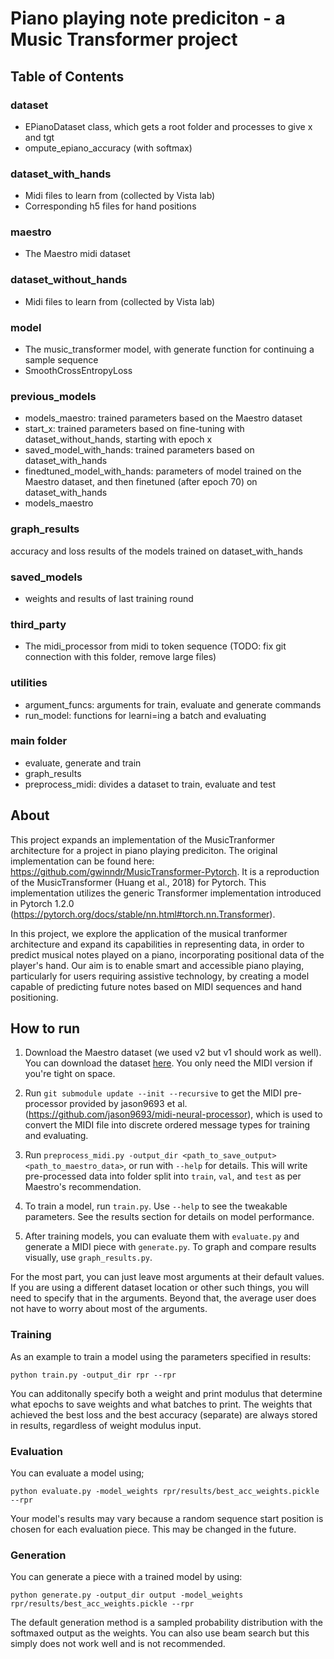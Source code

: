 # Piano playing note prediciton - a Music Transformer project

## Table of Contents
### dataset
- EPianoDataset class, which gets a root folder and processes to give x and tgt
- ompute_epiano_accuracy (with softmax)
### dataset_with_hands
- Midi files to learn from (collected by Vista lab)
- Corresponding h5 files for hand positions
### maestro
- The Maestro midi dataset
### dataset_without_hands
- Midi files to learn from (collected by Vista lab)
### model
- The music_transformer model, with generate function for continuing a sample sequence
- SmoothCrossEntropyLoss
### previous_models
- models_maestro: trained parameters based on the Maestro dataset
- start_x: trained parameters based on fine-tuning with dataset_without_hands, starting with epoch x
- saved_model_with_hands: trained parameters based on dataset_with_hands
- finedtuned_model_with_hands: parameters of model trained on the Maestro dataset, and then finetuned (after epoch 70) on dataset_with_hands
- models_maestro
### graph_results
accuracy and loss results of the models trained on dataset_with_hands
### saved_models
- weights and results of last training round
### third_party
- The midi_processor from midi to token sequence (TODO: fix git connection with this folder, remove large files)
### utilities
- argument_funcs: arguments for train, evaluate and generate commands
- run_model: functions for learni=ing a batch and evaluating
### main folder
- evaluate, generate and train
- graph_results
- preprocess_midi: divides a dataset to train, evaluate and test


## About
This project expands an implementation of the MusicTranformer architecture for a project in piano playing prediciton. The original implementation can be found here: https://github.com/gwinndr/MusicTransformer-Pytorch. It is a reproduction of the MusicTransformer (Huang et al., 2018) for Pytorch. This implementation utilizes the generic Transformer implementation introduced in Pytorch 1.2.0 (https://pytorch.org/docs/stable/nn.html#torch.nn.Transformer).

In this project, we explore the application of the musical tranformer architecture and expand its capabilities in representing data, in order to predict musical notes played on a piano, incorporating positional data of the player's hand. Our aim is to enable smart and accessible piano playing, particularly for users requiring assistive technology, by creating a model capable of predicting future notes based on MIDI sequences and hand positioning.

## How to run
1. Download the Maestro dataset (we used v2 but v1 should work as well). You can download the dataset [here](https://magenta.tensorflow.org/datasets/maestro). You only need the MIDI version if you're tight on space. 

2. Run `git submodule update --init --recursive` to get the MIDI pre-processor provided by jason9693 et al. (https://github.com/jason9693/midi-neural-processor), which is used to convert the MIDI file into discrete ordered message types for training and evaluating. 

3. Run `preprocess_midi.py -output_dir <path_to_save_output> <path_to_maestro_data>`, or run with `--help` for details. This will write pre-processed data into folder split into `train`, `val`, and `test` as per Maestro's recommendation.

4. To train a model, run `train.py`. Use `--help` to see the tweakable parameters. See the results section for details on model performance. 

5. After training models, you can evaluate them with `evaluate.py` and generate a MIDI piece with `generate.py`. To graph and compare results visually, use `graph_results.py`.

For the most part, you can just leave most arguments at their default values. If you are using a different dataset location or other such things, you will need to specify that in the arguments. Beyond that, the average user does not have to worry about most of the arguments.

### Training
As an example to train a model using the parameters specified in results:

```
python train.py -output_dir rpr --rpr 
```
You can additonally specify both a weight and print modulus that determine what epochs to save weights and what batches to print. The weights that achieved the best loss and the best accuracy (separate) are always stored in results, regardless of weight modulus input.

### Evaluation
You can evaluate a model using;
```
python evaluate.py -model_weights rpr/results/best_acc_weights.pickle --rpr
```

Your model's results may vary because a random sequence start position is chosen for each evaluation piece. This may be changed in the future.

### Generation
You can generate a piece with a trained model by using:
```
python generate.py -output_dir output -model_weights rpr/results/best_acc_weights.pickle --rpr
```

The default generation method is a sampled probability distribution with the softmaxed output as the weights. You can also use beam search but this simply does not work well and is not recommended.


